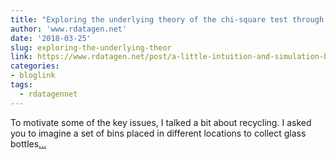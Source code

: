 ```yaml
---
title: "Exploring the underlying theory of the chi-square test through simulation - part 2"
author: 'www.rdatagen.net'
date: '2018-03-25'
slug: exploring-the-underlying-theor
link: https://www.rdatagen.net/post/a-little-intuition-and-simulation-behind-the-chi-square-test-of-independence-part-2/
categories:
- bloglink
tags:
  - rdatagennet
---
```


To motivate some of the key issues, I talked a bit about recycling. I asked you to imagine a set of bins placed in different locations to collect glass bottles[... <i class="fas fa-external-link-alt"></i>](https://www.rdatagen.net/post/a-little-intuition-and-simulation-behind-the-chi-square-test-of-independence-part-2/)

